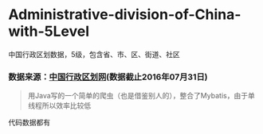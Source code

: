 # Administrative-division-of-China-with-5Level
中国行政区划数据，5级，包含省、市、区、街道、社区
### 数据来源：[中国行政区划网](http://www.stats.gov.cn/tjsj/tjbz/tjyqhdmhcxhfdm/2016/)(数据截止2016年07月31日)


> 用Java写的一个简单的爬虫（也是借鉴别人的），整合了Mybatis，由于单线程所以效率比较低  

代码数据都有
